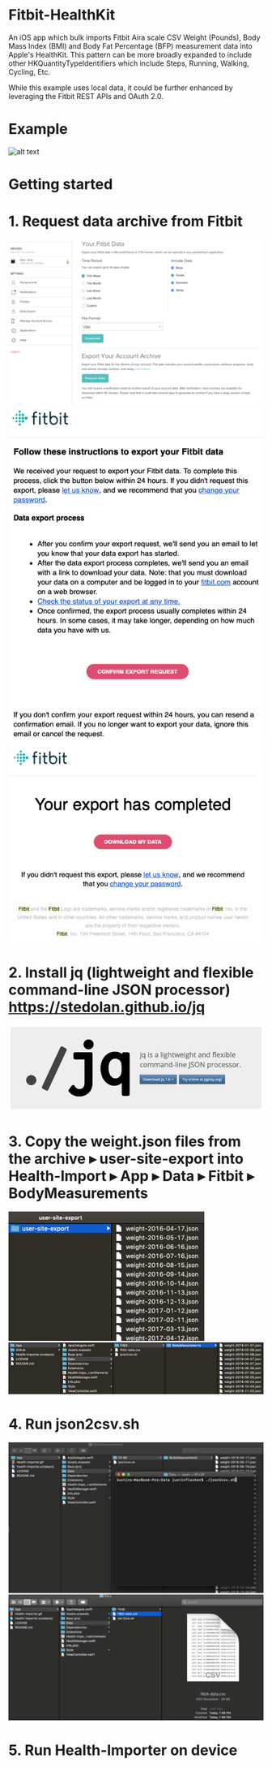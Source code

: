# Fitbit-HealthKit
An iOS app which bulk imports Fitbit Aira scale CSV Weight (Pounds), Body Mass Index (BMI) and Body Fat Percentage (BFP) measurement data into Apple's HealthKit. This pattern can be more broadly expanded to include other HKQuantityTypeIdentifiers which include Steps, Running, Walking, Cycling, Etc.

While this example uses local data, it could be further enhanced by leveraging the Fitbit REST APIs and OAuth 2.0.

# Example
![alt text](https://github.com/justinmfischer/Fitbit-HealthKit/blob/master/Github/health-importer.gif "Example")

# Getting started

# 1. Request data archive from Fitbit
![alt text](https://github.com/justinmfischer/Fitbit-HealthKit/blob/master/Github/fitbit-archive.png "Archive")
![alt text](https://github.com/justinmfischer/Fitbit-HealthKit/blob/master/Github/fitbit-archive-confirm.png "Confirm")
![alt text](https://github.com/justinmfischer/Fitbit-HealthKit/blob/master/Github/fitbit-archive-complete.png "Complete")

# 2. Install jq (lightweight and flexible command-line JSON processor) https://stedolan.github.io/jq
![alt text](https://github.com/justinmfischer/Fitbit-HealthKit/blob/master/Github/jq.png "Download")

# 3. Copy the weight.json files from the archive ▸ user-site-export into Health-Import⁩ ▸ ⁨App⁩ ▸ ⁨Data⁩ ▸ ⁨Fitbit⁩ ▸ BodyMeasurements

![alt text](https://github.com/justinmfischer/Fitbit-HealthKit/blob/master/Github/user-site-export.png "Export")
![alt text](https://github.com/justinmfischer/Fitbit-HealthKit/blob/master/Github/body-measurements.png "Import")

# 4. Run json2csv.sh

![alt text](https://github.com/justinmfischer/Fitbit-HealthKit/blob/master/Github/cli-1.png "CLI")
![alt text](https://github.com/justinmfischer/Fitbit-HealthKit/blob/master/Github/cli-2.png "CLI")

# 5. Run Health-Importer on device


